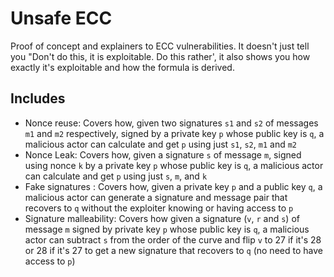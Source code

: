# Unsafe ECC

Proof of concept and explainers to ECC vulnerabilities. It doesn't just tell you "Don't do this, it is exploitable. Do this rather', it also shows you how exactly it's exploitable and how the formula is derived.

## Includes

- Nonce reuse: Covers how, given two signatures `s1` and `s2` of messages `m1` and `m2` respectively, signed by a private key `p` whose public key is `q`, a malicious actor can calculate and get `p` using just `s1`, `s2`, `m1` and `m2`
- Nonce Leak: Covers how, given a signature `s` of message `m`, signed using nonce `k` by a private key `p` whose public key is `q`, a malicious actor can calculate and get `p` using just `s`, `m`, and `k`
- Fake signatures : Covers how, given a private key `p` and a public key `q`, a malicious actor can generate a signature and message pair that recovers to `q` without the exploiter knowing or having access to `p`
- Signature malleability: Covers how given a signature (`v`, `r` and `s`) of message `m` signed by private key `p` whose public key is `q`, a malicious actor can subtract `s` from the order of the curve and flip `v` to 27 if it's 28 or 28 if it's 27 to get a new signature that recovers to `q` (no need to have access to `p`)
